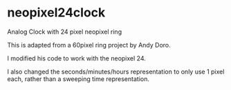 # neopixel24clock
Analog Clock with 24 pixel neopixel ring

This is adapted from a 60pixel ring project by Andy Doro.

I modified his code to work with the neopixel 24.

I also changed the seconds/minutes/hours representation to only use 1 pixel each, rather than a sweeping time representation.
